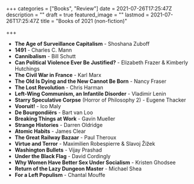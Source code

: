 +++
categories = ["Books", "Review"]
date = 2021-07-26T17:25:47Z
description = ""
draft = true
featured_image = ""
lastmod = 2021-07-26T17:25:47Z
title = "Books of 2021 (non-fiction)"

+++
<!--more-->

* **The Age of Surveillance Capitalism** - Shoshana Zuboff
* **1491** - Charles C. Mann
* **Cannibalism** - Bill Schutt
* **Can Political Violence Ever Be Justified?** - Elizabeth Frazer & Kimberly Hutchings
* **The Civil War in France** - Karl Marx
* **The Old Is Dying and the New Cannot Be Born** - Nancy Fraser
* **The Lost Revolution** - Chris Harman
* **Left-Wing Communism, an Infantile Disorder** - Vladimir Lenin
* **Starry Speculative Corpse** (Horror of Philosophy 2) - Eugene Thacker
* **Vooruit!** - Ico Maly
* **De Bourgondiërs** - Bart van Loo
* **Breaking Things at Work** - Gavin Mueller
* **Strange Histories** - Darren Oldridge
* **Atomic Habits** - James Clear
* **The Great Railway Bazaar** - Paul Theroux
* **Virtue and Terror** - Maximilien Robespierre & Slavoj Žižek
* **Washington Bullets** - Vijay Prashad
* **Under the Black Flag** - David Cordingly
* **Why Women Have Better Sex Under Socialism** - Kristen Ghodsee
* **Return of the Lazy Dungeon Master** - Michael Shea
* **For a Left Populism** - Chantal Mouffe